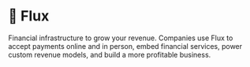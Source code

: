 # 🚰 Flux

Financial infrastructure to grow your revenue. Companies use Flux to accept payments online and in person, embed financial services, power custom revenue models, and build a more profitable business.
